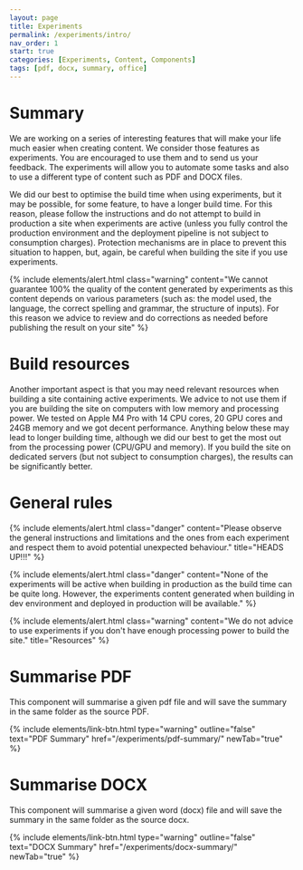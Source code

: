 ```yaml
---
layout: page
title: Experiments
permalink: /experiments/intro/
nav_order: 1
start: true
categories: [Experiments, Content, Components]
tags: [pdf, docx, summary, office]
---
```


# Summary
We are working on a series of interesting features that will make your life much easier when creating content. We consider those features as experiments. You are encouraged to use them and to send us your feedback. The experiments will allow you to automate some tasks and also to use a different type of content such as PDF and DOCX files.

We did our best to optimise the build time when using experiments, but it may be possible, for some feature, to have a longer build time. For this reason, please follow the instructions and do not attempt to build in production a site when experiments are active (unless you fully control the production environment and the deployment pipeline is not subject to consumption charges). Protection mechanisms are in place to prevent this situation to happen, but, again, be careful when building the site if you use experiments.

{% include elements/alert.html class="warning" content="We cannot guarantee 100% the quality of the content generated by experiments as this content depends on various parameters (such as: the model used, the language, the correct spelling and grammar, the structure of inputs). For this reason we advice to review and do corrections as needed before publishing the result on your site" %}

# Build resources
Another important aspect is that you may need relevant resources when building a site containing active experiments. We advice to not use them if you are building the site on computers with low memory and processing power. We tested on Apple M4 Pro with 14 CPU cores, 20 GPU cores and 24GB memory and we got decent performance. Anything below these may lead to longer building time, although we did our best to get the most out from the processing power (CPU/GPU and memory). If you build the site on dedicated servers (but not subject to consumption charges), the results can be significantly better.

# General rules
{% include elements/alert.html class="danger" content="Please observe the general instructions and limitations and the ones from each experiment and respect them to avoid potential unexpected behaviour." title="HEADS UP!!!" %}

{% include elements/alert.html class="danger" content="None of the experiments will be active when building in production as the build time can be quite long. However, the experiments content generated when building in dev environment and deployed in production will be available." %}

{% include elements/alert.html class="warning" content="We do not advice to use experiments if you don't have enough processing power to build the site." title="Resources" %}

# Summarise PDF
This component will summarise a given pdf file and will save the summary in the same folder as the source PDF.

{% include elements/link-btn.html type="warning" outline="false" text="PDF Summary" href="/experiments/pdf-summary/" newTab="true" %}

# Summarise DOCX
This component will summarise a given word (docx) file and will save the summary in the same folder as the source docx.

{% include elements/link-btn.html type="warning" outline="false" text="DOCX Summary" href="/experiments/docx-summary/" newTab="true" %}